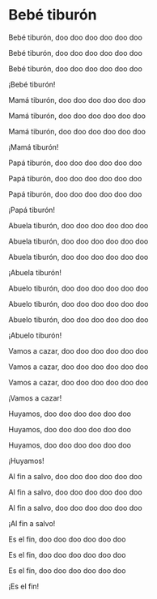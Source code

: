 # Bebé tiburón
Bebé tiburón, doo doo doo doo doo doo

Bebé tiburón, doo doo doo doo doo doo

Bebé tiburón, doo doo doo doo doo doo

¡Bebé tiburón!

Mamá tiburón, doo doo doo doo doo doo

Mamá tiburón, doo doo doo doo doo doo

Mamá tiburón, doo doo doo doo doo doo

¡Mamá tiburón!

Papá tiburón, doo doo doo doo doo doo

Papá tiburón, doo doo doo doo doo doo

Papá tiburón, doo doo doo doo doo doo

¡Papá tiburón!

Abuela tiburón, doo doo doo doo doo doo

Abuela tiburón, doo doo doo doo doo doo

Abuela tiburón, doo doo doo doo doo doo

¡Abuela tiburón!

Abuelo tiburón, doo doo doo doo doo doo

Abuelo tiburón, doo doo doo doo doo doo

Abuelo tiburón, doo doo doo doo doo doo

¡Abuelo tiburón!

Vamos a cazar, doo doo doo doo doo doo

Vamos a cazar, doo doo doo doo doo doo

Vamos a cazar, doo doo doo doo doo doo

¡Vamos a cazar!

Huyamos, doo doo doo doo doo doo

Huyamos, doo doo doo doo doo doo

Huyamos, doo doo doo doo doo doo

¡Huyamos!

Al fin a salvo, doo doo doo doo doo doo

Al fin a salvo, doo doo doo doo doo doo

Al fin a salvo, doo doo doo doo doo doo

¡Al fin a salvo!

Es el fin, doo doo doo doo doo doo

Es el fin, doo doo doo doo doo doo

Es el fin, doo doo doo doo doo doo

¡Es el fin!

